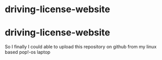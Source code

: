 # driving-license-website
# driving-license-website
So I finally I could able to upload this repository on github from my linux based pop!-os laptop